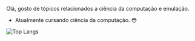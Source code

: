 Olá, gosto de tópicos relacionados a ciência da computação e emulação.

- Atualmente cursando ciência da computação. 😳 


![Top Langs](https://github-readme-stats.vercel.app/api/top-langs/?username=Every2&theme=tokyonight)
